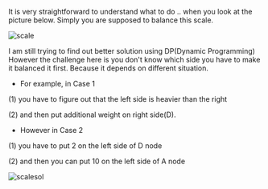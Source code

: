 
It is very straightforward to understand what to do .. when you look at the picture below.
Simply you are supposed to balance this scale.

![scale](https://cloud.githubusercontent.com/assets/5623445/19781633/1ed65b64-9c58-11e6-84de-a18dde85cea2.png)

I am still trying to find out better solution using DP(Dynamic Programming)
However the challenge here is you don't know which side you have to make it balanced it first.
Because it depends on different situation.

* For example, in Case 1 

(1) you have to figure out that the left side is heavier than the right 

(2) and then put additional weight on right side(D).

* However in Case 2 

(1) you have to put 2 on the left side of D node 

(2) and then you can put 10 on the left side of A node 

![scalesol](https://cloud.githubusercontent.com/assets/5623445/19782165/a59fd0e2-9c5a-11e6-9ed8-94d3d13b9042.PNG)
